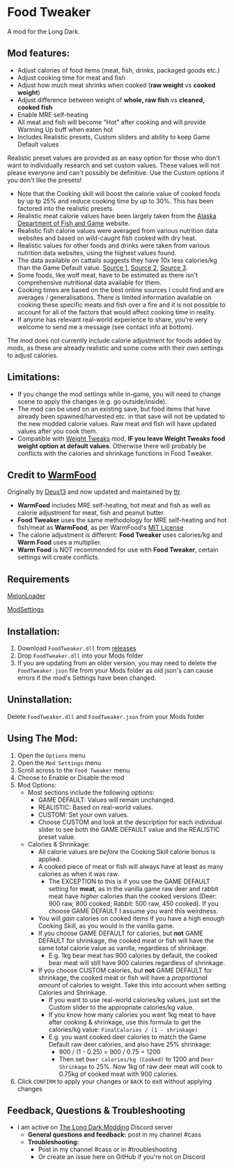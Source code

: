 # Food Tweaker
A mod for the Long Dark.

## Mod features:
  * Adjust calories of food items (meat, fish, drinks, packaged goods etc.)
  * Adjust cooking time for meat and fish
  * Adjust how much meat shrinks when cooked (**raw weight** vs **cooked weight**)
  * Adjust difference between weight of **whole, raw fish** vs **cleaned, cooked fish**
  * Enable MRE self-heating
  * All meat and fish will become "Hot" after cooking and will provide Warming Up buff when eaten hot
  * Includes Realistic presets, Custom sliders and ability to keep Game Default values

Realistic preset values are provided as an easy option for those who don't want to individually research and set custom values. 
These values will not please everyone and can't possibly be definitive. Use the Custom options if you don't like the presets!
  * Note that the Cooking skill will boost the calorie value of cooked foods by up tp 25% and reduce cooking time by up to 30%. This has been factored into the realistic presets.
  * Realistic meat calorie values have been largely taken from the [Alaska Department of Fish and Game](https://www.adfg.alaska.gov/index.cfm?adfg=hunting.eating) website.
  * Realistic fish calorie values were averaged from various nutrition data websites and based on wild-caught fish cooked with dry heat.
  * Realistic values for other foods and drinks were taken from various nutrition data websites, using the highest values found.
  * The data available on cattails suggests they have 10x less calories/kg than the Game Default value. [Source 1](https://nutritiondata.self.com/facts/ethnic-foods/10462/2), [Source 2](https://www.healthbenefitstimes.com/cattail/), [Source 3](https://www.lybrate.com/topic/benefits-of-cattail-and-its-side-effects).
  * Some foods, like wolf meat, have to be estimated as there isn't comprehensive nutritional data available for them.
  * Cooking times are based on the best online sources I could find and are averages / generalisations. There is limited information available on cooking these specific meats and fish over a fire and it is not possible to account for all of the factors that would affect cooking time in reality. 
  * If anyone has relevant real-world experience to share, you're very welcome to send me a message (see contact info at bottom).


The mod does not currently include calorie adjustment for foods added by mods, as these are already realistic and some come with their own settings to adjust calories. 

  ## Limitations:
  * If you change the mod settings while in-game, you will need to change scene to apply the changes (e.g. go outside/inside).
  * The mod can be used on an existing save, but food items that have already been spawned/harvested etc. in that save will not be updated to the new modded calorie values. Raw meat and fish will have updated values after you cook them.
  * Compatible with [Weight Tweaks](https://github.com/Xpazeman/tld-weight-tweaks) mod, **IF you leave Weight Tweaks food weight option at default values**. Otherwise there will probably be conflicts with the calories and shrinkage functions in Food Tweaker.


## Credit to [WarmFood](https://github.com/ttr/tld-WarmFood)
Originally by [Deus13](https://github.com/Deus13/WarmFood) and now updated and maintained by [ttr](https://github.com/ttr/tld-WarmFood).
  * **WarmFood** includes MRE self-heating, hot meat and fish as well as calorie adjustment for meat, fish and peanut butter. 
  * **Food Tweaker** uses the same methodology for MRE self-heating and hot fish/meat as **WarmFood**, as per WarmFood's [MIT License](https://github.com/ttr/tld-WarmFood/blob/master/LICENSE)
  * The calorie adjustment is different: **Food Tweaker** uses calories/kg and **Warm Food** uses a multiplier.
  * **Warm Food** is NOT recommended for use with **Food Tweaker**, certain settings will create conflicts.


## Requirements
[MelonLoader](https://github.com/HerpDerpinstine/MelonLoader/releases/latest/download/MelonLoader.Installer.exe)

[ModSettings](https://github.com/zeobviouslyfakeacc/ModSettings/releases)

## Installation:
1. Download ```FoodTweaker.dll``` from [releases](https://github.com/GruffCassquatch/FoodTweaker/releases)
2. Drop ```FoodTweaker.dll``` into your Mods folder
3. If you are updating from an older version, you may need to delete the ```FoodTweaker.json``` file from your Mods folder as old json's can cause errors if the mod's Settings have been changed.

## Uninstallation:
Delete ```FoodTweaker.dll``` and ```FoodTweaker.json``` from your Mods folder

## Using The Mod:
1. Open the ```Options``` menu
2. Open the ```Mod Settings``` menu
3. Scroll across to the ```Food Tweaker``` menu
4. Choose to Enable or Disable the mod
5. Mod Options:
	* Most sections include the following options: 
		* GAME DEFAULT: Values will remain unchanged.
		* REALISTIC: Based on real-world values.
		* CUSTOM: Set your own values. 
		* Choose CUSTOM and look at the description for each individual slider to see both the GAME DEFAULT value and the REALISTIC preset value.
	* Calories & Shrinkage:
		* All calorie values are *before* the Cooking Skill calorie bonus is applied. 
		* A cooked piece of meat or fish will always have at least as many calories as when it was raw.
			* The EXCEPTION to this is if you use the GAME DEFAULT setting for **meat**, as in the vanilla game raw deer and rabbit meat have *higher* calories than the cooked versions (Deer: 900 raw, 800 cooked; Rabbit: 500 raw, 450 cooked). If you choose GAME DEFAULT I assume you want this weirdness.
		* You will *gain* calories on cooked items if you have a high enough Cooking Skill, as you would in the vanilla game.
		* If you choose GAME DEFAULT for calories, but **not** GAME DEFAULT for shrinkage, the cooked meat or fish will have the same total calorie value as vanilla, regardless of shrinkage.
			* E.g. 1kg bear meat has 900 calories by default, the cooked bear meat will still have 900 calories regardless of shrinkage.
		* If you choose CUSTOM calories, but **not** GAME DEFAULT for shrinkage, the cooked meat or fish will have a *proportional amount* of calories to weight. Take this into account when setting Calories and Shrinkage.
			* If you want to use real-world calories/kg values, just set the Custom slider to the appropriate calories/kg value.
			* If you know how many calories you want 1kg meat to have after cooking & shrinkage, use this formula to get the calories/kg value: ```FinalCalories / (1 - shrinkage)```
			* E.g. you want cooked deer calories to match the Game Default raw deer calories, and also have 25% shrinkage: 
			 	* 900 / (1 - 0.25) = 900 / 0.75 = 1200
				* Then set ```Deer calories/kg (Cooked)``` to 1200 and ```Deer Shrinkage``` to 25%. Now 1kg of raw deer meat will cook to 0.75kg of cooked meat with 900 calories.
5. Click ```CONFIRM``` to apply your changes or ```BACK``` to exit without applying changes


## Feedback, Questions & Troubleshooting
* I am active on [The Long Dark Modding](https://discord.gg/QvFE7VV4WZ) Discord server
	* **General questions and feedback:** post in my channel #cass
	* **Troubleshooting:** 
		* Post in my channel #cass or in #troubleshooting 
		* Or create an issue here on GitHub if you're not on Discord

